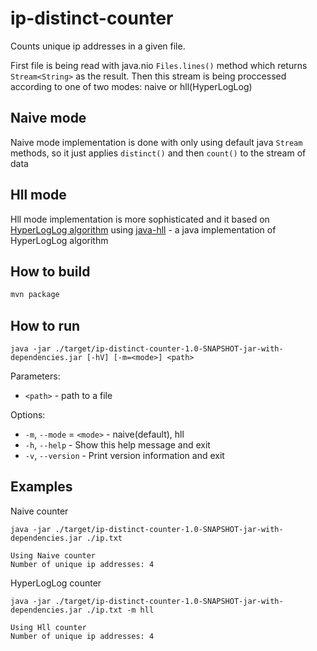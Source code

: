 # ip-distinct-counter
Counts unique ip addresses in a given file.

First file is being read with java.nio `Files.lines()` method which returns `Stream<String>` as the result.
Then this stream is being proccessed according to one of two modes: naive or hll(HyperLogLog)

## Naive mode
Naive mode implementation is done with only using default java `Stream` methods, so it just applies `distinct()` and then `count()` to the stream of data

## Hll mode
Hll mode implementation is more sophisticated and it based on [HyperLogLog algorithm](https://en.wikipedia.org/wiki/HyperLogLog) using [java-hll](https://github.com/aggregateknowledge/java-hll) - a java implementation of HyperLogLog algorithm

## How to build

```bash
mvn package
```

## How to run
```
java -jar ./target/ip-distinct-counter-1.0-SNAPSHOT-jar-with-dependencies.jar [-hV] [-m=<mode>] <path>
```

Parameters:
*  `<path>` - path to a file

Options:
*  `-m`, `--mode` = `<mode>` - naive(default), hll
*  `-h`, `--help` - Show this help message and exit
*  `-v`, `--version` - Print version information and exit

## Examples
Naive counter
```
java -jar ./target/ip-distinct-counter-1.0-SNAPSHOT-jar-with-dependencies.jar ./ip.txt
```
```console
Using Naive counter
Number of unique ip addresses: 4
```

HyperLogLog counter
```
java -jar ./target/ip-distinct-counter-1.0-SNAPSHOT-jar-with-dependencies.jar ./ip.txt -m hll
```
```console
Using Hll counter
Number of unique ip addresses: 4
```

